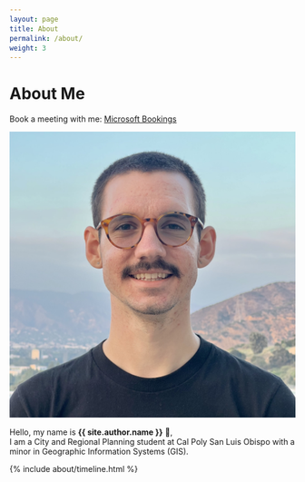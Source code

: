 ```yaml
---
layout: page
title: About
permalink: /about/
weight: 3
---
```


# **About Me**
Book a meeting with me: [Microsoft Bookings](https://outlook.office.com/bookwithme/user/9e2fe987de3046ddb8494cded1596d3c@calpoly.edu?anonymous&ep=plink)

![Profile Picture](/assets/images/profile_picture.jpeg)

Hello, my name is **{{ site.author.name }}** :wave:,<br>
I am a City and Regional Planning student at Cal Poly San Luis Obispo with a minor in Geographic Information Systems (GIS). 

<div class="row">
{% include about/timeline.html %}
</div>